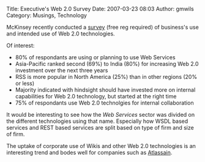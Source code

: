 Title: Executive's Web 2.0 Survey
Date: 2007-03-23 08:03
Author: gmwils
Category: Musings, Technology

McKinsey recently conducted a [survey][] (free reg required) of
business's use and intended use of Web 2.0 technologies.

Of interest:

-   80% of respondants are using or planning to use Web Services
-   Asia-Pacific ranked second (69%) to India (80%) for increasing Web
    2.0 investment over the next three years
-   RSS is more popular in North America (25%) than in other regions
    (20% or less)
-   Majority indicated with hindsight should have invested more on
    internal capabilities for Web 2.0 technology, but started at the
    right time
-   75% of respondants use Web 2.0 technolgies for internal
    collaboration

It would be interesting to see how the *Web Services* sector was divided
on the different technologies using that name. Especially how WSDL based
services and REST based services are split based on type of firm and
size of firm.

The uptake of corporate use of Wikis and other Web 2.0 technologies is
an interesting trend and bodes well for companies such as [Atlassain][].

</p>

  [survey]: http://www.mckinseyquarterly.com/article_abstract.aspx?ar=1913&l2=16&l3=16&srid=17&gp=0
  [Atlassain]: http://www.atlassian.com/software/confluence/
